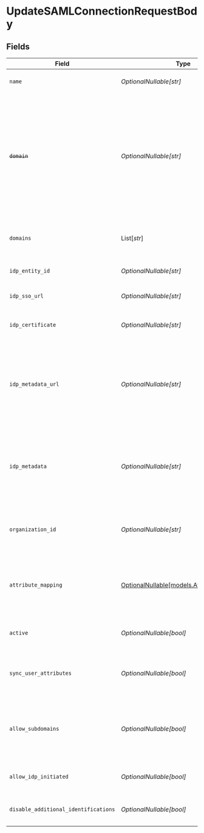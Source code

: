 # UpdateSAMLConnectionRequestBody


## Fields

| Field                                                                                                                                                                  | Type                                                                                                                                                                   | Required                                                                                                                                                               | Description                                                                                                                                                            | Example                                                                                                                                                                |
| ---------------------------------------------------------------------------------------------------------------------------------------------------------------------- | ---------------------------------------------------------------------------------------------------------------------------------------------------------------------- | ---------------------------------------------------------------------------------------------------------------------------------------------------------------------- | ---------------------------------------------------------------------------------------------------------------------------------------------------------------------- | ---------------------------------------------------------------------------------------------------------------------------------------------------------------------- |
| `name`                                                                                                                                                                 | *OptionalNullable[str]*                                                                                                                                                | :heavy_minus_sign:                                                                                                                                                     | The name of the new SAML Connection                                                                                                                                    | Example SAML Connection                                                                                                                                                |
| ~~`domain`~~                                                                                                                                                           | *OptionalNullable[str]*                                                                                                                                                | :heavy_minus_sign:                                                                                                                                                     | : warning: ** DEPRECATED **: This will be removed in a future release, please migrate away from it as soon as possible.<br/><br/>The domain to use for the new SAML Connection | example.com                                                                                                                                                            |
| `domains`                                                                                                                                                              | List[*str*]                                                                                                                                                            | :heavy_minus_sign:                                                                                                                                                     | A list of the domains on use for the SAML connection                                                                                                                   |                                                                                                                                                                        |
| `idp_entity_id`                                                                                                                                                        | *OptionalNullable[str]*                                                                                                                                                | :heavy_minus_sign:                                                                                                                                                     | The entity id as provided by the IdP                                                                                                                                   | entity_123                                                                                                                                                             |
| `idp_sso_url`                                                                                                                                                          | *OptionalNullable[str]*                                                                                                                                                | :heavy_minus_sign:                                                                                                                                                     | The SSO url as provided by the IdP                                                                                                                                     | https://idp.example.com/sso                                                                                                                                            |
| `idp_certificate`                                                                                                                                                      | *OptionalNullable[str]*                                                                                                                                                | :heavy_minus_sign:                                                                                                                                                     | The x509 certificated as provided by the IdP                                                                                                                           | MIIDBTCCAe2gAwIBAgIQ...                                                                                                                                                |
| `idp_metadata_url`                                                                                                                                                     | *OptionalNullable[str]*                                                                                                                                                | :heavy_minus_sign:                                                                                                                                                     | The URL which serves the IdP metadata. If present, it takes priority over the corresponding individual properties and replaces them                                    | https://idp.example.com/metadata                                                                                                                                       |
| `idp_metadata`                                                                                                                                                         | *OptionalNullable[str]*                                                                                                                                                | :heavy_minus_sign:                                                                                                                                                     | The XML content of the IdP metadata file. If present, it takes priority over the corresponding individual properties                                                   | <EntityDescriptor>...</EntityDescriptor>                                                                                                                               |
| `organization_id`                                                                                                                                                      | *OptionalNullable[str]*                                                                                                                                                | :heavy_minus_sign:                                                                                                                                                     | The ID of the organization to which users of this SAML Connection will be added                                                                                        |                                                                                                                                                                        |
| `attribute_mapping`                                                                                                                                                    | [OptionalNullable[models.AttributeMapping]](../models/attributemapping.md)                                                                                             | :heavy_minus_sign:                                                                                                                                                     | Define the atrtibute name mapping between Identity Provider and Clerk's user properties                                                                                |                                                                                                                                                                        |
| `active`                                                                                                                                                               | *OptionalNullable[bool]*                                                                                                                                               | :heavy_minus_sign:                                                                                                                                                     | Activate or de-activate the SAML Connection                                                                                                                            | true                                                                                                                                                                   |
| `sync_user_attributes`                                                                                                                                                 | *OptionalNullable[bool]*                                                                                                                                               | :heavy_minus_sign:                                                                                                                                                     | Controls whether to update the user's attributes in each sign-in                                                                                                       | false                                                                                                                                                                  |
| `allow_subdomains`                                                                                                                                                     | *OptionalNullable[bool]*                                                                                                                                               | :heavy_minus_sign:                                                                                                                                                     | Allow users with an email address subdomain to use this connection in order to authenticate                                                                            | true                                                                                                                                                                   |
| `allow_idp_initiated`                                                                                                                                                  | *OptionalNullable[bool]*                                                                                                                                               | :heavy_minus_sign:                                                                                                                                                     | Enable or deactivate IdP-initiated flows                                                                                                                               | false                                                                                                                                                                  |
| `disable_additional_identifications`                                                                                                                                   | *OptionalNullable[bool]*                                                                                                                                               | :heavy_minus_sign:                                                                                                                                                     | Enable or deactivate additional identifications                                                                                                                        |                                                                                                                                                                        |